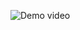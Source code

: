 ![Demo video]([https://youtube.com/shorts/pGEpmUUeqSc](https://youtube.com/shorts/pGEpmUUeqSc?feature=share))
